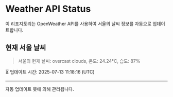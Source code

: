 
# Weather API Status

이 리포지토리는 OpenWeather API를 사용하여 서울의 날씨 정보를 자동으로 업데이트합니다.

## 현재 서울 날씨
> 서울의 현재 날씨: overcast clouds, 온도: 24.24°C, 습도: 87%

⏳ 업데이트 시간: 2025-07-13 11:18:16 (UTC)

---
자동 업데이트 봇에 의해 관리됩니다.

